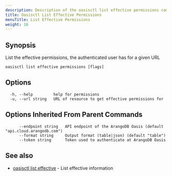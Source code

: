 ```yaml
---
description: Description of the oasisctl list effective permissions command
title: Oasisctl List Effective Permissions
menuTitle: List Effective Permissions
weight: 16
---
```

## Synopsis
List the effective permissions, the authenticated user has for a given URL

```
oasisctl list effective permissions [flags]
```

## Options
```
  -h, --help         help for permissions
  -u, --url string   URL of resource to get effective permissions for
```

## Options Inherited From Parent Commands
```
      --endpoint string   API endpoint of the ArangoDB Oasis (default "api.cloud.arangodb.com")
      --format string     Output format (table|json) (default "table")
      --token string      Token used to authenticate at ArangoDB Oasis
```

## See also
* [oasisctl list effective](list-effective.md)	 - List effective information


